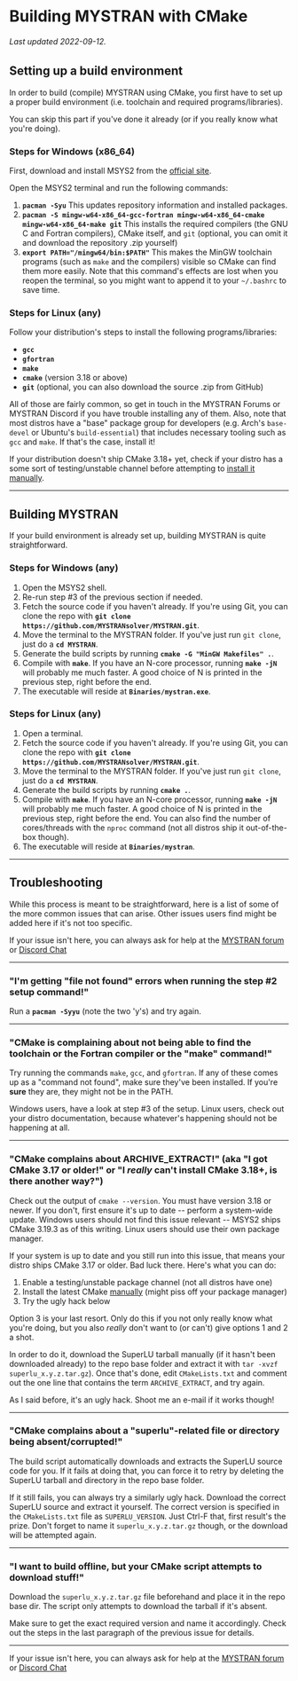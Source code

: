 # Building MYSTRAN with CMake

###### Last updated 2022-09-12.

## Setting up a build environment

In order to build (compile) MYSTRAN using CMake, you first have to set up a proper build environment (i.e. toolchain and required programs/libraries).

You can skip this part if you've done it already (or if you really know what you're doing).

### Steps for Windows (x86_64)

First, download and install MSYS2 from the [official site](https://www.msys2.org/).

Open the MSYS2 terminal and run the following commands:

  1. **`pacman -Syu`**
This updates repository information and installed packages.
  2. **`pacman -S mingw-w64-x86_64-gcc-fortran mingw-w64-x86_64-cmake mingw-w64-x86_64-make git`**
This installs the required compilers (the GNU C and Fortran compilers), CMake itself, and `git` (optional, you can omit it and download the repository .zip yourself)
  3. **`export PATH="/mingw64/bin:$PATH"`**
This makes the MinGW toolchain programs (such as `make` and the compilers) visible so CMake can find them more easily. Note that this command's effects are lost when you reopen the terminal, so you might want to append it to your `~/.bashrc` to save time.

### Steps for Linux (any)

Follow your distribution's steps to install the following programs/libraries:
  - **`gcc`**
  - **`gfortran`**
  - **`make`**
  - **`cmake`** (version 3.18 or above)
  - **`git`** (optional, you can also download the source .zip from GitHub)

All of those are fairly common, so get in touch in the MYSTRAN Forums or MYSTRAN Discord if you have trouble installing any of them. Also, note that most distros have a "base" package group for developers (e.g. Arch's `base-devel` or Ubuntu's `build-essential`) that includes necessary tooling such as `gcc` and `make`. If that's the case, install it!

If your distribution doesn't ship CMake 3.18+ yet, check if your distro has a some sort of testing/unstable channel before attempting to [install it manually](https://cmake.org/install/).

---

## Building MYSTRAN

If your build environment is already set up, building MYSTRAN is quite straightforward.

### Steps for Windows (any)

  1. Open the MSYS2 shell.
  2. Re-run step #3 of the previous section if needed.
  3. Fetch the source code if you haven't already. If you're using Git, you can clone the repo with **`git clone https://github.com/MYSTRANsolver/MYSTRAN.git`**.
  4. Move the terminal to the MYSTRAN folder. If you've just run `git clone`, just do a **`cd MYSTRAN`**.
  5. Generate the build scripts by running **`cmake -G "MinGW Makefiles" .`**.
  6. Compile with **`make`**. If you have an N-core processor, running **`make -jN`** will probably me much faster. A good choice of N is printed in the previous step, right before the end.
  7. The executable will reside at **`Binaries/mystran.exe`**.

### Steps for Linux (any)

  1. Open a terminal.
  2. Fetch the source code if you haven't already. If you're using Git, you can clone the repo with **`git clone https://github.com/MYSTRANsolver/MYSTRAN.git`**.
  3. Move the terminal to the MYSTRAN folder. If you've just run `git clone`, just do a **`cd MYSTRAN`**.
  4.  Generate the build scripts by running **`cmake .`**.
  5. Compile with **`make`**. If you have an N-core processor, running **`make -jN`** will probably me much faster. A good choice of N is printed in the previous step, right before the end. You can also find the number of cores/threads with the `nproc` command (not all distros ship it out-of-the-box though).
  6. The executable will reside at **`Binaries/mystran`**.

---

## Troubleshooting

While this process is meant to be straightforward, here is a list of some of the more common issues that can arise. Other issues users find might be added here if it's not too specific.

If your issue isn't here, you can always ask for help at the [MYSTRAN forum](https://www.mystran.com/forums/) or [Discord Chat](https://discord.gg/BAdT6rJyFF)

---

### "I'm getting "file not found" errors when running the step #2 setup command!"

Run a **`pacman -Syyu`** (note the two 'y's) and try again.

---

### "CMake is complaining about not being able to find the toolchain or the Fortran compiler or the "make" command!"

Try running the commands `make`, `gcc`, and `gfortran`. If any of these comes up as a "command not found", make sure they've been installed. If you're **sure** they are, they might not be in the PATH.

Windows users, have a look at step #3 of the setup. Linux users, check out your distro documentation, because whatever's happening should not be happening at all.

---

### "CMake complains about ARCHIVE_EXTRACT!" (aka "I got CMake 3.17 or older!" or "I _really_ can't install CMake 3.18+, is there another way?")

Check out the output of `cmake --version`. You must have version 3.18 or newer. If you don't, first ensure it's up to date -- perform a system-wide update. Windows users should not find this issue relevant -- MSYS2 ships CMake 3.19.3 as of this writing. Linux users should use their own package manager.

If your system is up to date and you still run into this issue, that means your distro ships CMake 3.17 or older. Bad luck there. Here's what you can do:

  1. Enable a testing/unstable package channel (not all distros have one)
  2. Install the latest CMake [manually](https://cmake.org/install/) (might piss off your package manager)
  3. Try the ugly hack below

Option 3 is your last resort. Only do this if you not only really know what you're doing, but you also _really_ don't want to (or can't) give options 1 and 2 a shot.

In order to do it, download the SuperLU tarball manually (if it hasn't been downloaded already) to the repo base folder and extract it with `tar -xvzf superlu_x.y.z.tar.gz`). Once that's done, edit `CMakeLists.txt` and comment out the one line that contains the term `ARCHIVE_EXTRACT`, and try again.

As I said before, it's an ugly hack. Shoot me an e-mail if it works though!

---

### "CMake complains about a "superlu"-related file or directory being absent/corrupted!"

The build script automatically downloads and extracts the SuperLU source code for you. If it fails at doing that, you can force it to retry by deleting the SuperLU tarball and directory in the repo base folder.

If it still fails, you can always try a similarly ugly hack. Download the correct SuperLU source and extract it yourself. The correct version is specified in the `CMakeLists.txt` file as `SUPERLU_VERSION`. Just Ctrl-F that, first result's the prize. Don't forget to name it `superlu_x.y.z.tar.gz` though, or the download will be attempted again.

---

### "I want to build offline, but your CMake script attempts to download stuff!"

Download the `superlu_x.y.z.tar.gz` file beforehand and place it in the repo base dir. The script only attempts to download the tarball if it's absent.

Make sure to get the exact required version and name it accordingly. Check out the steps in the last paragraph of the previous issue for details.

---

If your issue isn't here, you can always ask for help at the [MYSTRAN forum](https://www.mystran.com/forums/) or [Discord Chat](https://discord.gg/BAdT6rJyFF)
